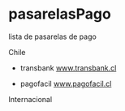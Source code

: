 # pasarelasPago
lista de pasarelas de pago

Chile

- transbank www.transbank.cl

- pagofacil www.pagofacil.cl

Internacional
